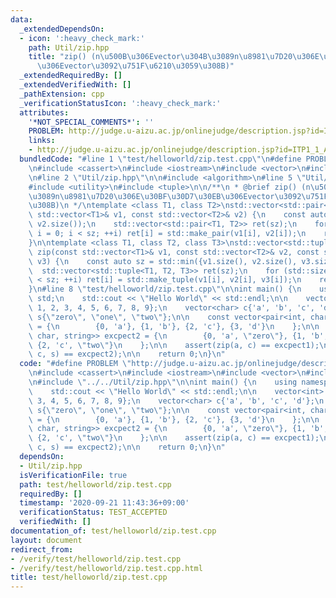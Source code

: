```yaml
---
data:
  _extendedDependsOn:
  - icon: ':heavy_check_mark:'
    path: Util/zip.hpp
    title: "zip() (n\u500B\u306Evector\u304B\u3089n\u8981\u7D20\u306E\u30BF\u30D7\u30EB\
      \u306Evector\u3092\u751F\u6210\u3059\u308B)"
  _extendedRequiredBy: []
  _extendedVerifiedWith: []
  _pathExtension: cpp
  _verificationStatusIcon: ':heavy_check_mark:'
  attributes:
    '*NOT_SPECIAL_COMMENTS*': ''
    PROBLEM: http://judge.u-aizu.ac.jp/onlinejudge/description.jsp?id=ITP1_1_A
    links:
    - http://judge.u-aizu.ac.jp/onlinejudge/description.jsp?id=ITP1_1_A
  bundledCode: "#line 1 \"test/helloworld/zip.test.cpp\"\n#define PROBLEM \"http://judge.u-aizu.ac.jp/onlinejudge/description.jsp?id=ITP1_1_A\"\
    \n#include <cassert>\n#include <iostream>\n#include <vector>\n#include <string>\n\
    \n#line 2 \"Util/zip.hpp\"\n\n#include <algorithm>\n#line 5 \"Util/zip.hpp\"\n\
    #include <utility>\n#include <tuple>\n\n/**\n * @brief zip() (n\u500B\u306Evector\u304B\
    \u3089n\u8981\u7D20\u306E\u30BF\u30D7\u30EB\u306Evector\u3092\u751F\u6210\u3059\
    \u308B)\n */\ntemplate <class T1, class T2>\nstd::vector<std::pair<T1, T2>> zip(const\
    \ std::vector<T1>& v1, const std::vector<T2>& v2) {\n    const auto sz = std::min(v1.size(),\
    \ v2.size());\n    std::vector<std::pair<T1, T2>> ret(sz);\n    for (std::size_t\
    \ i = 0; i < sz; ++i) ret[i] = std::make_pair(v1[i], v2[i]);\n    return ret;\n\
    }\n\ntemplate <class T1, class T2, class T3>\nstd::vector<std::tuple<T1, T2, T3>>\
    \ zip(const std::vector<T1>& v1, const std::vector<T2>& v2, const std::vector<T3>&\
    \ v3) {\n    const auto sz = std::min({v1.size(), v2.size(), v3.size()});\n  \
    \  std::vector<std::tuple<T1, T2, T3>> ret(sz);\n    for (std::size_t i = 0; i\
    \ < sz; ++i) ret[i] = std::make_tuple(v1[i], v2[i], v3[i]);\n    return ret;\n\
    }\n#line 8 \"test/helloworld/zip.test.cpp\"\n\nint main() {\n    using namespace\
    \ std;\n    std::cout << \"Hello World\" << std::endl;\n\n    vector<int> a{0,\
    \ 1, 2, 3, 4, 5, 6, 7, 8, 9};\n    vector<char> c{'a', 'b', 'c', 'd'};\n    vector<string>\
    \ s{\"zero\", \"one\", \"two\"};\n\n    const vector<pair<int, char>> excpect1\
    \ = {\n        {0, 'a'}, {1, 'b'}, {2, 'c'}, {3, 'd'}\n    };\n\n    const vector<tuple<int,\
    \ char, string>> excpect2 = {\n        {0, 'a', \"zero\"}, {1, 'b', \"one\"},\
    \ {2, 'c', \"two\"}\n    };\n\n    assert(zip(a, c) == excpect1);\n    assert(zip(a,\
    \ c, s) == excpect2);\n\n    return 0;\n}\n"
  code: "#define PROBLEM \"http://judge.u-aizu.ac.jp/onlinejudge/description.jsp?id=ITP1_1_A\"\
    \n#include <cassert>\n#include <iostream>\n#include <vector>\n#include <string>\n\
    \n#include \"../../Util/zip.hpp\"\n\nint main() {\n    using namespace std;\n\
    \    std::cout << \"Hello World\" << std::endl;\n\n    vector<int> a{0, 1, 2,\
    \ 3, 4, 5, 6, 7, 8, 9};\n    vector<char> c{'a', 'b', 'c', 'd'};\n    vector<string>\
    \ s{\"zero\", \"one\", \"two\"};\n\n    const vector<pair<int, char>> excpect1\
    \ = {\n        {0, 'a'}, {1, 'b'}, {2, 'c'}, {3, 'd'}\n    };\n\n    const vector<tuple<int,\
    \ char, string>> excpect2 = {\n        {0, 'a', \"zero\"}, {1, 'b', \"one\"},\
    \ {2, 'c', \"two\"}\n    };\n\n    assert(zip(a, c) == excpect1);\n    assert(zip(a,\
    \ c, s) == excpect2);\n\n    return 0;\n}\n"
  dependsOn:
  - Util/zip.hpp
  isVerificationFile: true
  path: test/helloworld/zip.test.cpp
  requiredBy: []
  timestamp: '2020-09-21 11:43:36+09:00'
  verificationStatus: TEST_ACCEPTED
  verifiedWith: []
documentation_of: test/helloworld/zip.test.cpp
layout: document
redirect_from:
- /verify/test/helloworld/zip.test.cpp
- /verify/test/helloworld/zip.test.cpp.html
title: test/helloworld/zip.test.cpp
---
```

